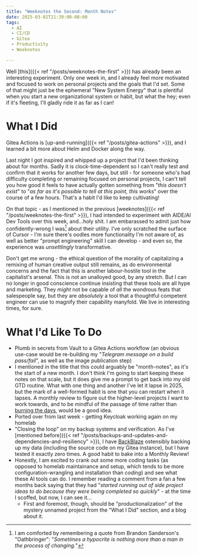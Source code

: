 ```yaml
---
title: "Weeknotes the Second: Month Notes"
date: 2025-03-02T21:39:00-08:00
tags:
  - AI
  - CI/CD
  - Gitea
  - Productivity
  - Weeknotes

---
```

Well [this]({{< ref "/posts/weeknotes-the-first" >}}) has already been an interesting experiment. Only one week in, and I already feel more motivated and focused to work on personal projects and the goals that I'd set. Some of that might just be the ephemeral "New System Energy" that is plentiful when you start a new organizational system or habit, but what the hey; even if it's fleeting, I'll gladly ride it as far as I can!
<!--more-->
# What I Did

Gitea Actions is [up-and-running]({{< ref "/posts/gitea-actions" >}}), and I learned a bit more about Helm and Docker along the way.

Last night I got inspired and whipped up a project that I'd been thinking about for months. Sadly it is clock-time-dependent so I can't really test and confirm that it works for another few days, but still - for someone who's had difficulty completing or remaining focused on personal projects, I can't tell you how good it feels to have actually gotten something from "_this doesn't exist_" to "_as far as it's possible to tell at this point, this works_" over the course of a few hours. That's a habit I'd like to keep cultivating!

On that topic - as I mentioned in the previous [weeknotes]({{< ref "/posts/weeknotes-the-first" >}}), I had intended to experiment with AIDE/AI Dev Tools over this week, and...holy shit. I am embarassed to admit just how confidently-wrong I was[^hypocrite] about their utility. I've only scratched the surface of Cursor - I'm sure there's oodles more functionality I'm not aware of, as well as better "prompt engineering" skill I can develop - and even so, the experience was _unsettlingly_  transformative.

Don't get me wrong - the ethical question of the morality of capitalizing a remixing of human creative output still remains, as do environmental concerns and the fact that this is another labour-hostile tool in the capitalist's arsenal. This is not an unalloyed good, by any stretch. But I can no longer in good conscience continue insisting that these tools are all hype and marketing. They _might_ not be capable of _all_ the wondrous feats that salespeople say, but they are _absolutely_ a tool that a thoughtful competent engineer can use to magnify their capability manyfold. We live in interesting times, for sure.

# What I'd Like To Do

* Plumb in secrets from Vault to a Gitea Actions workflow (an obvious use-case would be re-building my "_Telegram message on a build pass/fail_", as well as the image publication step)
* I mentioned in the title that this could arguably be "month-notes", as it's the start of a new month. I don't think I'm going to start keeping these notes on that scale, but it does give me a prompt to get back into my old GTD routine. What with one thing and another I've let it lapse in 2025, but the mark of a well-formed habit is one that you can restart when it lapses. A monthly review to figure out the higher-level projects I want to work towards, and to be mindful of the passage of time rather than [burning the days](https://paulgraham.com/vb.html), would be a good idea.
* Ported over from last week - getting Keycloak working again on my homelab
* "Closing the loop" on my backup systems and verification. As I've [mentioned before]({{< ref "/posts/backups-and-updates-and-dependencies-and-resiliency" >}}), I have [BackBlaze](https://www.backblaze.com/) ostensibly backing up my data (including the source code on my Gitea instance), but I have tested it exactly zero times. A good habit to bake into a Monthly Review!
* Honestly, I am excited to crank out some more coding tasks (as opposed to homelab maintainance and setup, which tends to be more configuration-wrangling and installation than _coding_) and see what these AI tools can do. I remember reading a comment from a fan a few months back saying that they had "_started running out of side project ideas to do because they were being completed so quickly_" - at the time I scoffed, but now, I can see it...
  * First and foremost, though, should be "productionalization" of the mystery unnamed project from the "What I Did" section, and a blog about it.

[^hypocrite]: I am comforted by remembering a quote from Brandon Sanderson's "Oathbringer": "_Sometimes a hypocrite is nothing more than a man in the process of changing._"